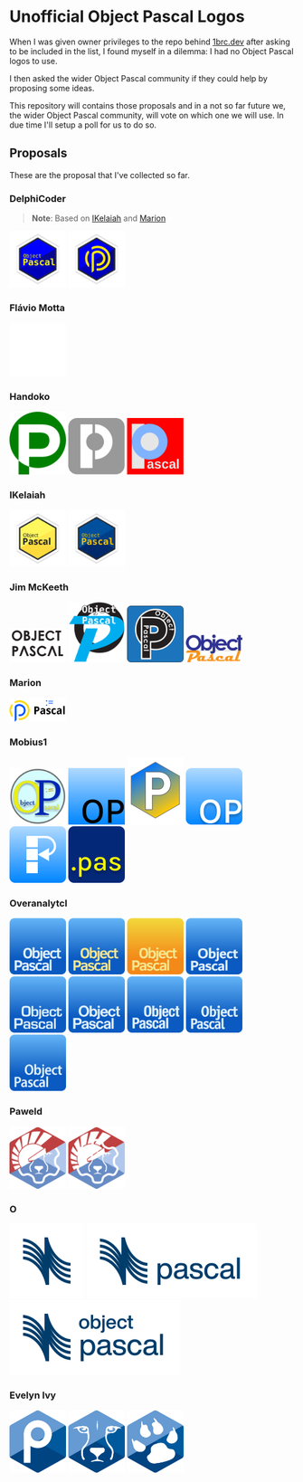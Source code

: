 # Unofficial Object Pascal Logos
When I was given owner privileges to the repo behind [1brc.dev](https://1brc.dev) after asking to be included in the list, I found myself in a dilemma: I had no Object Pascal logos to use.

I then asked the wider Object Pascal community if they could help by proposing some ideas.

This repository will contains those proposals and in a not so far future we, the wider Object Pascal community, will vote on which one we will use. In due time I'll setup a poll for us to do so.

## Proposals
These are the proposal that I've collected so far.

### DelphiCoder

> **Note**: Based on [IKelaiah](proposals/ikelaiah) and [Marion](proposals/marion)

<img alt="ObjectPascal-Blue-Retro" src="proposals/delphicoder/objectpascal-blue-logo_retro.svg" width="100" />
<img alt="ObjectPascal-Ribbon-Retro" src="proposals/delphicoder/ribbon-op-blue-logo_retro.svg" width="100" />

### Flávio Motta
<img alt="Logo?1" src="proposals/flaviomotta/logo_1.svg" width="100" />

### Handoko
<img alt="ObjectPascal1" src="proposals/handoko/ObjectPascal1.svg" width="100" />
<img alt="ObjectPascal2" src="proposals/handoko/ObjectPascal2.svg" width="100" />
<img alt="ObjectPascal3" src="proposals/handoko/ObjectPascal3.svg" width="100" />

### IKelaiah
<img alt="ObjectPascal-Logo" src="proposals/ikelaiah/objectpascal-logo.svg" width="100" />
<img alt="ObjectPascal-Blue" src="proposals/ikelaiah/objectpascal-blue-logo.svg" width="100" />

### Jim McKeeth
<img alt="CircleTriangle" src="proposals/jimmckeeth/CircleTriangle.svg" width="100" />
<img alt="Fancy" src="proposals/jimmckeeth/FancyP.svg" width="100" />
<img alt="TheOP" src="proposals/jimmckeeth/TheOP.svg" width="100" />
<img alt="WordMark" src="proposals/jimmckeeth/Wordmark.svg" width="100" />

### Marion
<img alt="ObjectPascal" src="proposals/marion/ObjectPascal.svg" width="100" />

### Mobius1
<img alt="ObjectPascal-Logo1" src="proposals/mobius1/PascalLogo1.svg" width="100" />
<img alt="ObjectPascal-Minimalist" src="proposals/mobius1/PascalLogo2-Minimalist.svg" width="100" />
<img alt="Pascal Icon.svg" src="proposals/mobius1/Pascal Icon.svg" width="100" />
<img alt="Pascal Icon.svg" src="proposals/mobius1/Pascal Logo 3 - Minimalist Round.svg" width="100" />
<img alt="Pascal Icon.svg" src="proposals/mobius1/Pascal Logo 4 - Grok3 Suggestion.svg" width="100" />
<img alt="Pascal Icon.svg" src="proposals/mobius1/Pascal Logo 5 - Old School RoundRect.svg" width="100" />

### Overanalytcl
<img alt="Logo1" src="proposals/overanalytcl/logo1.svg" width="100" />
<img alt="Logo1-Yellow" src="proposals/overanalytcl/logo1-yellow.svg" width="100" />
<img alt="Logo1-YellowBG" src="proposals/overanalytcl/logo1-yellowbg.svg" width="100" />
<img alt="Logo2" src="proposals/overanalytcl/logo2.svg" width="100" />
<img alt="Logo3" src="proposals/overanalytcl/logo3.svg" width="100" />
<img alt="Logo4" src="proposals/overanalytcl/logo4.svg" width="100" />
<img alt="Logo5" src="proposals/overanalytcl/logo5.svg" width="100" />
<img alt="Logo6" src="proposals/overanalytcl/logo6.svg" width="100" />
<img alt="Logo7" src="proposals/overanalytcl/logo7.svg" width="100" />

### Paweld
<img alt="LazDelphi" src="proposals/paweld/lazdelphi.svg" width="100" />
<img alt="LazDelphi0" src="proposals/paweld/lazdelphi0.svg" width="100" />

### O
<img alt="Pascal" src="proposals/o/SVG/pascal logomark.svg" height="132" />
<img alt="Pascal" src="proposals/o/SVG/pascal logo.svg" height="132" />
<img alt="Object Pascal" src="proposals/o/SVG/object pascal logo.svg" height="132" />

### Evelyn Ivy
<img alt="Pascal" src="proposals/evelynivy/pascal.svg" width="100" />
<img alt="Lazarus" src="proposals/evelynivy/lazarus.svg" width="100" />
<img alt="LazarusAgain" src="proposals/evelynivy/lazarus_alt.svg" width="100" />


